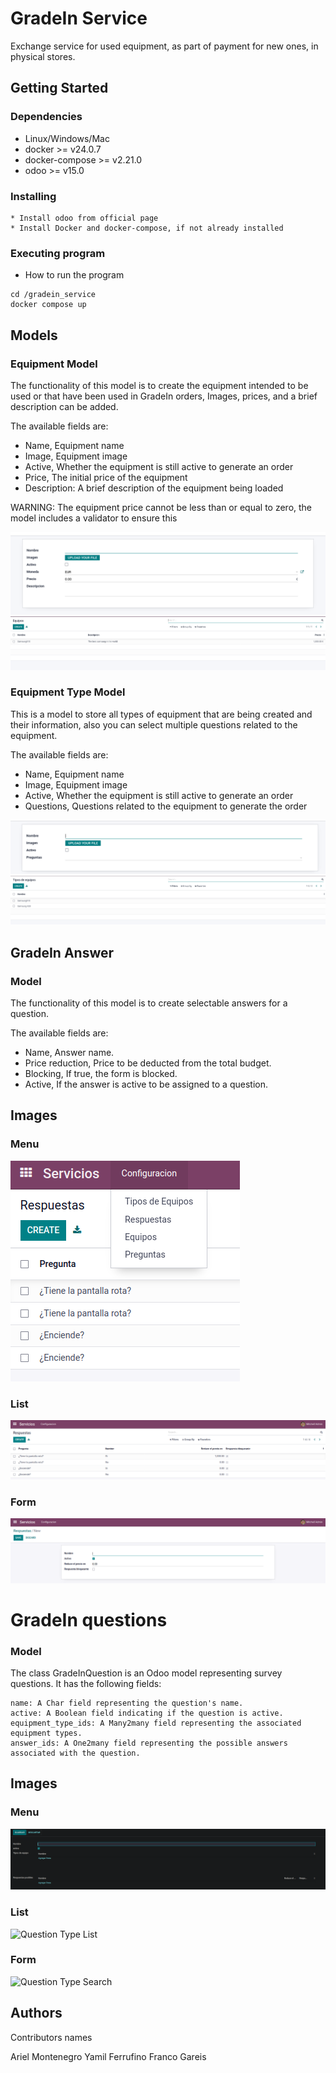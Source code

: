
# GradeIn Service

Exchange service for used equipment, as part of payment for new ones, in physical stores.

## Getting Started

### Dependencies

* Linux/Windows/Mac
* docker >= v24.0.7
* docker-compose >= v2.21.0
* odoo >= v15.0

### Installing

```
* Install odoo from official page
* Install Docker and docker-compose, if not already installed
```

### Executing program

* How to run the program
```
cd /gradein_service
docker compose up
```

## Models

### Equipment Model

The functionality of this model is to create the equipment intended to be used or that have been used in GradeIn orders, Images, prices, and a brief description can be added.

The available fields are:

- Name, Equipment name
- Image, Equipment image
- Active, Whether the equipment is still active to generate an order
- Price, The initial price of the equipment
- Description: A brief description of the equipment being loaded

WARNING: The equipment price cannot be less than or equal to zero, the model includes a validator to ensure this

![Equipment Form](/addons/gradein/images/equipment_form.png?raw=true)
![Equipment Tree](/addons/gradein/images/equipment_tree.png?raw=true)

### Equipment Type Model

This is a model to store all types of equipment that are being created and their information, also you can select multiple questions related to the equipment.

The available fields are:

- Name, Equipment name
- Image, Equipment image
- Active, Whether the equipment is still active to generate an order
- Questions, Questions related to the equipment to generate the order

![Equipment Type Form](/addons/gradein/images/equipment_type_form.png?raw=true)
![Equipment Type Tree](/addons/gradein/images/equipment_type_tree.png?raw=true)

## GradeIn Answer

### Model

The functionality of this model is to create selectable answers for a question.

The available fields are:

- Name, Answer name.
- Price reduction, Price to be deducted from the total budget.
- Blocking, If true, the form is blocked.
- Active, If the answer is active to be assigned to a question.

## Images

### Menu
![Equipment Type Form](/addons/gradein/images/gradein_answer/gradein_answer_menu.png?raw=true)
### List
![Equipment Type Form](/addons/gradein/images/gradein_answer/gradein_answer_view_tree.png?raw=true)
### Form
![Equipment Type Form](/addons/gradein/images/gradein_answer/gradein_answer_view_form.png?raw=true)

# GradeIn questions

### Model

The class GradeInQuestion is an Odoo model representing survey questions. It has the following fields:

    name: A Char field representing the question's name.
    active: A Boolean field indicating if the question is active.
    equipment_type_ids: A Many2many field representing the associated equipment types.
    answer_ids: A One2many field representing the possible answers associated with the question.

## Images

### Menu
![Question Type Form](/addons/gradein/images/gradein_question/gradein_question_form.png?raw=true)
### List
![Question Type List](/addons/gradein/images/gradein_answer/gradein_question_list.png?raw=true)
### Form
![Question Type Search](/addons/gradein/images/gradein_answer/gradein_question_search.png?raw=true)


## Authors

Contributors names

Ariel Montenegro
Yamil Ferrufino
Franco Gareis


